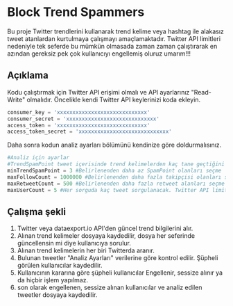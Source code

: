 # Block Trend Spammers

Bu proje Twitter trendlerini kullanarak trend kelime veya hashtag ile alakasız tweet atanlardan kurtulmaya çalışmayı amaçlamaktadır.
Twitter API limitleri nedeniyle tek seferde bu mümkün olmasada zaman zaman çalıştırarak en azından gereksiz pek çok kullanıcıyı engellemiş oluruz umarım!!!

## Açıklama
Kodu çalıştırmak için Twitter API erişimi olmalı ve API ayarlarınız "Read-Write" olmalıdır.
Öncelikle kendi Twitter API keylerinizi koda ekleyin.

```python
consumer_key = 'xxxxxxxxxxxxxxxxxxxxxxxxxxxxx'
consumer_secret = 'xxxxxxxxxxxxxxxxxxxxxxxxxxxxx'
access_token = 'xxxxxxxxxxxxxxxxxxxxxxxxxxxxx'
access_token_secret = 'xxxxxxxxxxxxxxxxxxxxxxxxxxxxx'
```

Daha sonra kodun analiz ayarları bölümünü kendinize göre doldurmalısınız.
```python
#Analiz için ayarlar
#TrendSpamPoint tweet içerisinde trend kelimelerden kaç tane geçtiğini gösterir.
minTrendSpamPoint = 3 #Belirlenenden daha az SpamPoint olanları seçme
maxFollowCount = 1000000 #Belirlenenden daha fazla takipçisi olanları seçme 
maxRetweetCount = 500 #Belirlenenden daha fazla retweet alanları seçme
maxUserCount = 5 #Her sorguda kaç tweet sorgulanacak. Twitter API limitlerini etkiler!!!
```

## Çalışma şekli

1. Twitter veya dataexport.io API'den güncel trend bilgilerini alır.
2. Alınan trend kelimeler dosyaya kaydedilir, dosya her seferinde güncellensin mi diye kullanıcıya sorulur.
3. Alınan trend kelimelerin her biri Twitterda aranır.
4. Bulunan tweetler "Analiz Ayarları" verilerine göre kontrol edilir. Şüpheli görülen kullanıcılar kaydedilir.
5. Kullanıcının kararına göre şüpheli kullanıcılar Engellenir, sessize alınır ya da hiçbir işlem yapılmaz.
6. son olarak engellenen, sessize alınan kullanıcılar ve analiz edilen tweetler dosyaya kaydedilir.
